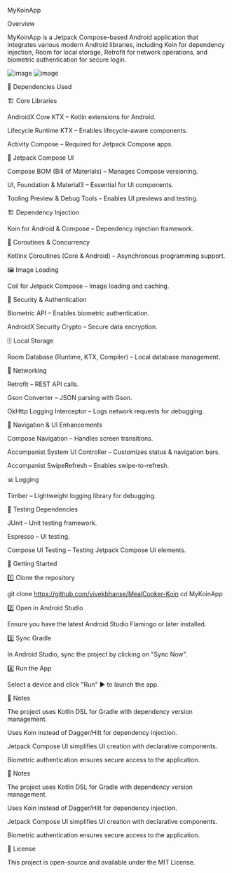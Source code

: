 MyKoinApp

Overview

MyKoinApp is a Jetpack Compose-based Android application that integrates various modern Android libraries, including Koin for dependency injection, Room for local storage, Retrofit for network operations, and biometric authentication for secure login.

![image](https://github.com/user-attachments/assets/2573c4e0-de6f-46c6-9768-ce038de44319)
![image](https://github.com/user-attachments/assets/01e23516-9f9e-4f78-9221-42092b298bbb)


🔧 Dependencies Used

🏗 Core Libraries

AndroidX Core KTX – Kotlin extensions for Android.

Lifecycle Runtime KTX – Enables lifecycle-aware components.

Activity Compose – Required for Jetpack Compose apps.

🎨 Jetpack Compose UI

Compose BOM (Bill of Materials) – Manages Compose versioning.

UI, Foundation & Material3 – Essential for UI components.

Tooling Preview & Debug Tools – Enables UI previews and testing.

🏗 Dependency Injection

Koin for Android & Compose – Dependency injection framework.

🔄 Coroutines & Concurrency

Kotlinx Coroutines (Core & Android) – Asynchronous programming support.

🖼 Image Loading

Coil for Jetpack Compose – Image loading and caching.

🔑 Security & Authentication

Biometric API – Enables biometric authentication.

AndroidX Security Crypto – Secure data encryption.

🗄 Local Storage

Room Database (Runtime, KTX, Compiler) – Local database management.

📡 Networking

Retrofit – REST API calls.

Gson Converter – JSON parsing with Gson.

OkHttp Logging Interceptor – Logs network requests for debugging.

🔄 Navigation & UI Enhancements

Compose Navigation – Handles screen transitions.

Accompanist System UI Controller – Customizes status & navigation bars.

Accompanist SwipeRefresh – Enables swipe-to-refresh.

📊 Logging

Timber – Lightweight logging library for debugging.

🧪 Testing Dependencies

JUnit – Unit testing framework.

Espresso – UI testing.

Compose UI Testing – Testing Jetpack Compose UI elements.

🚀 Getting Started

1️⃣ Clone the repository

git clone https://github.com/vivekbhanse/MealCooker-Koin
cd MyKoinApp

2️⃣ Open in Android Studio

Ensure you have the latest Android Studio Flamingo or later installed.

3️⃣ Sync Gradle

In Android Studio, sync the project by clicking on "Sync Now".

4️⃣ Run the App

Select a device and click "Run" ▶️ to launch the app.

📌 Notes

The project uses Kotlin DSL for Gradle with dependency version management.

Uses Koin instead of Dagger/Hilt for dependency injection.

Jetpack Compose UI simplifies UI creation with declarative components.

Biometric authentication ensures secure access to the application.

📌 Notes

The project uses Kotlin DSL for Gradle with dependency version management.

Uses Koin instead of Dagger/Hilt for dependency injection.

Jetpack Compose UI simplifies UI creation with declarative components.

Biometric authentication ensures secure access to the application.

📜 License

This project is open-source and available under the MIT License.
